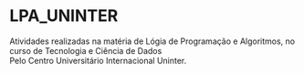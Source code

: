 # LPA_UNINTER
Atividades realizadas na matéria de Lógia de Programação e Algoritmos, no curso de Tecnologia e Ciência de Dados<br/>
Pelo Centro Universitário Internacional Uninter.
